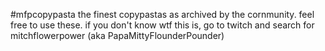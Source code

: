 #mfpcopypasta
the finest copypastas as archived by the cornmunity. 
feel free to use these. 
if you don't know wtf this is, go to twitch and search for mitchflowerpower (aka PapaMittyFlounderPounder)
